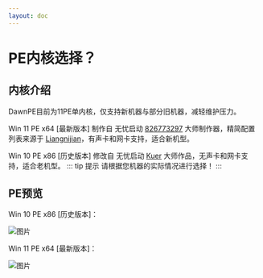 ```yaml
---
layout: doc
---
```

# PE内核选择？

## 内核介绍

DawnPE目前为11PE单内核，仅支持新机器与部分旧机器，减轻维护压力。

Win 11 PE x64 [最新版本] 制作自 无忧启动 [826773297](http://bbs.wuyou.net/forum.php?mod=viewthread&tid=433820) 大师制作器，精简配置列表来源于 [Liangnijian](http://www.fengpe.top/)，有声卡和网卡支持，适合新机型。

Win 10 PE x86 [历史版本] 修改自 无忧启动 [Kuer](http://bbs.wuyou.net/?803382) 大师作品，无声卡和网卡支持，适合老机型。
::: tip 提示
请根据您机器的实际情况进行选择！
:::
## PE预览

Win 10 PE x86 [历史版本]：

![图片](https://dawnpe.com/data/img/10pe-231217.webp)

Win 11 PE x64 [最新版本]：

![图片](https://dawnpe.com/data/img/11pe-240205.webp)